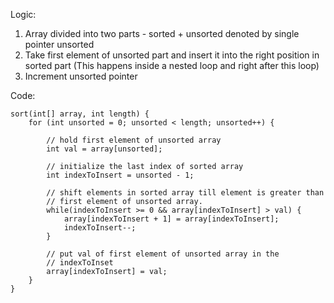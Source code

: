 Logic:
1. Array divided into two parts - sorted + unsorted denoted by single pointer unsorted
2. Take first element of unsorted part and insert it into the right position in sorted part (This happens inside a nested loop and right after this loop)
3. Increment unsorted pointer

Code:
```
sort(int[] array, int length) {
	for (int unsorted = 0; unsorted < length; unsorted++) {
		
		// hold first element of unsorted array
		int val = array[unsorted];

		// initialize the last index of sorted array
		int indexToInsert = unsorted - 1;
		
		// shift elements in sorted array till element is greater than
		// first element of unsorted array.
		while(indexToInsert >= 0 && array[indexToInsert] > val) {
			array[indexToInsert + 1] = array[indexToInsert];
			indexToInsert--;
		}

		// put val of first element of unsorted array in the
		// indexToInset
		array[indexToInsert] = val;
	}
}
```
